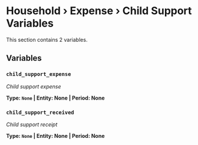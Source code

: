 # Household › Expense › Child Support Variables

This section contains 2 variables.

## Variables

### `child_support_expense`
*Child support expense*

**Type: `None` | Entity: None | Period: None**

### `child_support_received`
*Child support receipt*

**Type: `None` | Entity: None | Period: None**
